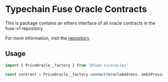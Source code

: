 # Typechain Fuse Oracle Contracts

This is package contains an ethers interface of all oracle contracts in the fuse-v1 repository.

For more information, visit the [repository](https://github.com/Rari-Capital/fuse-v1).
## Usage

```js
import { PriceOracle__factory } from '@fuse-v1/oracles'

const contract = PriceOracle__factory.connect(oracleAddress, web3Provider)
```